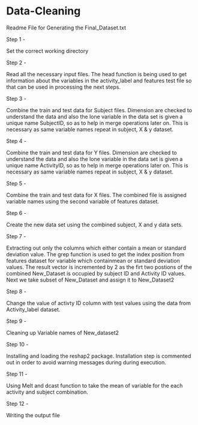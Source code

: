 # Data-Cleaning
Readme File for Generating the Final_Dataset.txt

Step 1 -

Set the correct working directory

Step 2 -

Read all the necessary input files. The head function is being used to get information about the variables in the activity_label and features test file so that can be used in processing the next steps.

Step 3 -

Combine the train and test data for Subject files. Dimension are checked to understand the data and also the lone variable in the data set is given a unique name SubjectID, so as to help in merge operations later on. This is necessary as same variable names repeat in subject, X & y dataset.

Step 4 -

Combine the train and test data for Y files. Dimension are checked to understand the data and also the lone variable in the data set is given a unique name ActivityID, so as to help in merge operations later on. This is necessary as same variable names repeat in subject, X & y dataset.

Step 5 -

Combine the train and test data for X files. The combined file is assigned variable names using the second variable of features dataset.

Step 6 -

Create the new data set using the combined subject, X and y data sets.

Step 7 -

Extracting out only the columns which either contain a mean or standard deviation value. The grep function is used to get the index position from features dataset for variable which containmean or standard deviation values. The result vector is incremented by 2 as the firt two postions of the combined New_Dataset is occupied by subject ID and Activity ID values. Next we take subset of New_Dataset and assign it to New_Dataset2

Step 8 -

Change the value of activty ID column with test values using the data from Activity_label dataset.

Step 9 -

Cleaning up Variable names of New_dataset2

Step 10 -

Installing and loading the reshap2 package. Installation step is commented out in order to avoid warning messages during during execution.

Step 11 -

Using Melt and dcast function to take the mean of variable for the each activity and subject combination.

Step 12 -

Writing the output file

